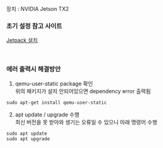 장치 : NVIDIA Jetson TX2

### 초기 설정 참고 사이트
[Jetpack 설치](https://blog.naver.com/PostView.naver?blogId=msjh0329&logNo=221835887143&from=search&redirect=Log&widgetTypeCall=true&directAccess=false)

<br>

### 에러 출력시 해결방안
1. qemu-user-static package 확인 <br>
위의 패키지가 설치 안되어있으면 dependency error 출력됨
```shell
sudo apt-get install qemu-user-static
```

2. apt update / upgrade 수행 <br>
최신 버전을 못 받아와 생기는 오류일 수 있으니 아래 명령어 수행
```shell
sudo apt update
sudo apt upgrade
```
<br>

